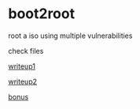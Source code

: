 # boot2root
root a iso using multiple vulnerabilities 

check files

[writeup1](https://github.com/42aroger/boot2root/blob/master/writeup1.md)

[writeup2](https://github.com/42aroger/boot2root/blob/master/writeup2.md)

[bonus](https://github.com/42aroger/boot2root/blob/master/bonus/bonus)

